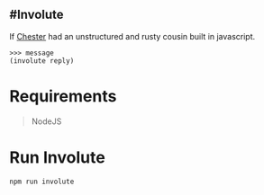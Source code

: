 #Involute
---
If [Chester](https://github.com/Leroynnalue/chester-py) had an unstructured and rusty cousin built in javascript.

```
>>> message
(involute reply)
```

# Requirements

> NodeJS

# Run Involute

```
npm run involute
```




